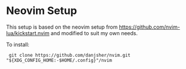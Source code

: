 # Neovim Setup
This setup is based on the neovim setup from https://github.com/nvim-lua/kickstart.nvim and modified to suit my own needs.

To install:
```
 git clone https://github.com/danjsher/nvim.git "${XDG_CONFIG_HOME:-$HOME/.config}"/nvim
```
